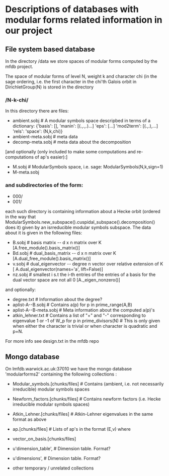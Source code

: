# Descriptions of databases with modular forms related information in our project 

## File system based database

In the directory /data we store spaces of modular forms computed by the mfdb project.

The space of modular forms of level N, weight k and character chi (in the sage ordering, i.e. the first character in the chi'th Galois orbit in DirichletGroup(N) is stored in the directory

### /N-k-chi/

In this directory there are files:  

* ambient.sobj            # A modular symbols space descripbed in terms of a dictionary: 
                          {'basis':  [], 
                           'manin': [(.,.,.)...]
                           'eps':   [...]
                           'mod2term': [(.,.),...]
                           'rels': 
                           'space': (N,k,chi)}
* ambient-meta.sobj       # meta data 
* decomp-meta.sobj        # meta data about the decomposition 

[and optionally (only included to make some computations and re-computations of ap's easier):]
* M.sobj                  # ModularSymbols space, i.e. sage: ModularSymbols(N,k,sign=1) 
* M-meta.sobj

### and subdirectories of the form:

* 000/
* 001/

each such directory is containing information about a Hecke orbit (ordered in the way that ModularSymbols.new_subspace().cuspidal_subspace().decomposition()  does it) given by an isrreducible modular symbols subspace. The data about it is given in the following files: 

* B.sobj                          # basis matrix      -- d x n matrix over K [A.free_module().basis_matrix()]
* Bd.sobj                         # dual_basis_matrix -- d x n matrix over K [A.dual_free_module().basis_matrix()]
* v.sobj                          # dual_eigenvector -- degree n vector over relative extension of K [ A.dual_eigenvector(names='a', lift=False)]
* nz.sobj                         # smallest i s.t the i-th entries of the entries of a basis for the dual vector space are not all 0 [A._eigen_nonzero()]


and optionally:

* degree.txt                      # Information about the degree? 
* aplist-A--B.sobj                # Contains a(p) for p in prime_range(A,B)
* aplist-A--B-meta.sobj           # Meta information about the computed a(p)'s
* atkin_lehner.txt                # Contains a list of "+" and "-" corresponding to eigenvalue 1 or -1 of W_p for p in prime_divisors(N)
                                # This is only given when either the character is trivial or when character is quadratic and p=N.

For more info see design.txt in the mfdb repo

## Mongo database

On lmfdb.warwick.ac.uk:37010 we have the mongo database 'modularforms2' containing the following collections : 

* Modular_symbols.[chunks/files]   # Contains  (ambient, i.e. not necessarily irreducible) modular symbols spaces
* Newform_factors.[chunks/files]   # Contains newform factors (i.e. Hecke irreducible modular symbols spaces)
* Atkin_Lehner.[chunks/files]      # Atkin-Lehner eigenvalues in the same format as above
* ap.[chunks/files]                # Lists of ap's in the format (E,v) where 
* vector_on_basis.[chunks/files]

* u'dimension_table',            # Dimension table. Format? 
* u'dimensions',                 # Dimension table. Format? 

+ other temporary / unrelated collections 


